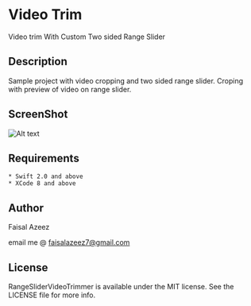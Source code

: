 # Video Trim

Video trim With Custom Two sided Range Slider

## Description

Sample project with video cropping and two sided range slider.
Croping with preview of video on range slider.

## ScreenShot

![Alt text](/screenshot.gif?raw=true "Optional Title")

## Requirements

```
* Swift 2.0 and above
* XCode 8 and above
```
## Author

Faisal Azeez

email me @ <faisalazeez7@gmail.com>


## License

RangeSliderVideoTrimmer is available under the MIT license. See the LICENSE file for more info.
